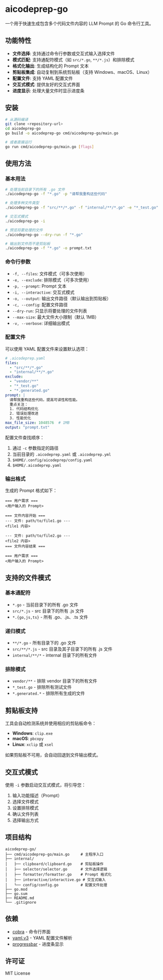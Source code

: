 # aicodeprep-go

一个用于快速生成包含多个代码文件内容的 LLM Prompt 的 Go 命令行工具。

## 功能特性

- **文件选择**: 支持通过命令行参数或交互式输入选择文件
- **模式匹配**: 支持通配符模式（如 `src/*.go`, `**/*.js`）和排除模式
- **格式化输出**: 生成结构化的 Prompt 文本
- **剪贴板集成**: 自动复制到系统剪贴板（支持 Windows、macOS、Linux）
- **配置文件**: 支持 YAML 配置文件
- **交互式模式**: 提供友好的交互式界面
- **进度显示**: 处理大量文件时显示进度条

## 安装

```bash
# 从源码编译
git clone <repository-url>
cd aicodeprep-go
go build -o aicodeprep-go cmd/aicodeprep-go/main.go

# 或者直接运行
go run cmd/aicodeprep-go/main.go [flags]
```

## 使用方法

### 基本用法

```bash
# 处理当前目录下的所有 .go 文件
./aicodeprep-go -f "*.go" -p "请帮我重构这些代码"

# 处理多种文件类型
./aicodeprep-go -f "src/**/*.go" -f "internal/**/*.go" -e "*_test.go"

# 交互式模式
./aicodeprep-go -i

# 预览将要处理的文件
./aicodeprep-go --dry-run -f "*.go"

# 输出到文件而不是剪贴板
./aicodeprep-go -f "*.go" -o prompt.txt
```

### 命令行参数

- `-f, --files`: 文件模式（可多次使用）
- `-e, --exclude`: 排除模式（可多次使用）
- `-p, --prompt`: Prompt 文本
- `-i, --interactive`: 交互式模式
- `-o, --output`: 输出文件路径（默认输出到剪贴板）
- `-c, --config`: 配置文件路径
- `--dry-run`: 只显示将要处理的文件列表
- `--max-size`: 最大文件大小限制（默认 1MB）
- `-v, --verbose`: 详细输出模式

### 配置文件

可以使用 YAML 配置文件来设置默认选项：

```yaml
# .aicodeprep.yaml
files:
  - "src/**/*.go"
  - "internal/**/*.go"
exclude:
  - "vendor/**"
  - "*_test.go"
  - "*.generated.go"
prompt: |
  请帮我重构这些代码，提高可读性和性能。
  重点关注：
  1. 代码结构优化
  2. 错误处理改进
  3. 性能优化
max_file_size: 1048576  # 1MB
output: "prompt.txt"
```

配置文件查找顺序：
1. 通过 `-c` 参数指定的路径
2. 当前目录的 `.aicodeprep.yaml` 或 `.aicodeprep.yml`
3. `$HOME/.config/aicodeprep/config.yaml`
4. `$HOME/.aicodeprep.yaml`

### 输出格式

生成的 Prompt 格式如下：

```
=== 用户需求 ===
<用户输入的 Prompt>

=== 文件内容开始 ===
--- 文件: path/to/file1.go ---
<file1 内容>

--- 文件: path/to/file2.go ---
<file2 内容>
=== 文件内容结束 ===

=== 用户需求 ===
<用户输入的 Prompt>
```

## 支持的文件模式

### 基本通配符

- `*.go` - 当前目录下的所有 .go 文件
- `src/*.js` - src 目录下的所有 .js 文件
- `*.{go,js,ts}` - 所有 .go、.js、.ts 文件

### 递归模式

- `**/*.go` - 所有目录下的 .go 文件
- `src/**/*.js` - src 目录及其子目录下的所有 .js 文件
- `internal/**/*` - internal 目录下的所有文件

### 排除模式

- `vendor/**` - 排除 vendor 目录下的所有文件
- `*_test.go` - 排除所有测试文件
- `*.generated.*` - 排除所有生成的文件

## 剪贴板支持

工具会自动检测系统并使用相应的剪贴板命令：

- **Windows**: `clip.exe`
- **macOS**: `pbcopy`
- **Linux**: `xclip` 或 `xsel`

如果剪贴板不可用，会自动回退到文件输出模式。

## 交互式模式

使用 `-i` 参数启动交互式模式，将引导您：

1. 输入功能描述（Prompt）
2. 选择文件模式
3. 设置排除模式
4. 确认文件列表
5. 选择输出方式

## 项目结构

```
aicodeprep-go/
├── cmd/aicodeprep-go/main.go     # 主程序入口
├── internal/
│   ├── clipboard/clipboard.go    # 剪贴板操作
│   ├── selector/selector.go      # 文件选择逻辑
│   ├── formatter/formatter.go    # Prompt 格式化
│   ├── interactive/interactive.go # 交互式输入
│   └── config/config.go          # 配置文件处理
├── go.mod
├── go.sum
├── README.md
└── .gitignore
```

## 依赖

- [cobra](https://github.com/spf13/cobra) - 命令行界面
- [yaml.v3](https://gopkg.in/yaml.v3) - YAML 配置文件解析
- [progressbar](https://github.com/schollz/progressbar) - 进度条显示

## 许可证

MIT License